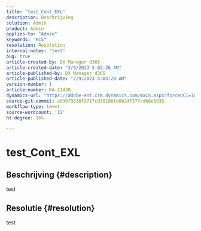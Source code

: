 ```yaml
---
title: "test_Cont_EXL"
description: Beschrijving
solution: Admin
product: Admin
applies-to: "Admin"
keywords: "KCS"
resolution: Resolution
internal-notes: "test"
bug: true
article-created-by: DX Manager d365
article-created-date: "2/9/2023 5:02:26 AM"
article-published-by: DX Manager d365
article-published-date: "2/9/2023 5:03:20 AM"
version-number: 1
article-number: KA-21430
dynamics-url: "https://adobe-ent.crm.dynamics.com/main.aspx?forceUCI=1&pagetype=entityrecord&etn=knowledgearticle&id=985d93ec-36a8-ed11-aad1-6045bd0061cb"
source-git-commit: a69b73538f9717cd38186fe6b24f377cd66e6035
workflow-type: tm+mt
source-wordcount: '12'
ht-degree: 16%

---
```


# test_Cont_EXL

## Beschrijving {#description}

test

## Resolutie {#resolution}


test
